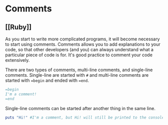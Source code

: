 # Comments
[[Ruby]]
---

As you start to write more complicated programs, it will become necessary to start using comments. Comments allows you to add explanations to your code, so that other developers (and you) can always understand what a particular piece of code is for. It's good practice to comment your code extensively.

There are two types of comments, multi-line comments, and single-line comments. Single-line are started with `#` and multi-line comments are started with `=begin` and ended with `=end`.

```ruby
=begin
I'm a comment!
=end
```

Single-line comments can be started after another thing in the same line.

```ruby
puts "Hi!" #I'm a comment, but Hi! will still be printed to the console.
```